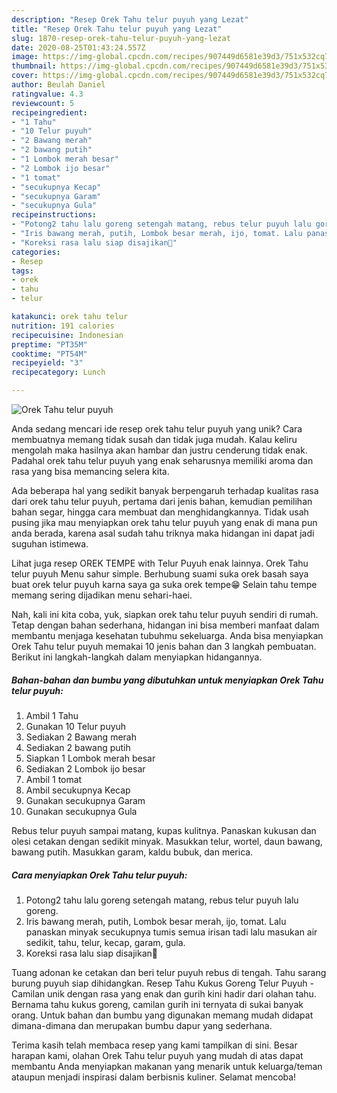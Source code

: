 ```yaml
---
description: "Resep Orek Tahu telur puyuh yang Lezat"
title: "Resep Orek Tahu telur puyuh yang Lezat"
slug: 1870-resep-orek-tahu-telur-puyuh-yang-lezat
date: 2020-08-25T01:43:24.557Z
image: https://img-global.cpcdn.com/recipes/907449d6581e39d3/751x532cq70/orek-tahu-telur-puyuh-foto-resep-utama.jpg
thumbnail: https://img-global.cpcdn.com/recipes/907449d6581e39d3/751x532cq70/orek-tahu-telur-puyuh-foto-resep-utama.jpg
cover: https://img-global.cpcdn.com/recipes/907449d6581e39d3/751x532cq70/orek-tahu-telur-puyuh-foto-resep-utama.jpg
author: Beulah Daniel
ratingvalue: 4.3
reviewcount: 5
recipeingredient:
- "1 Tahu"
- "10 Telur puyuh"
- "2 Bawang merah"
- "2 bawang putih"
- "1 Lombok merah besar"
- "2 Lombok ijo besar"
- "1 tomat"
- "secukupnya Kecap"
- "secukupnya Garam"
- "secukupnya Gula"
recipeinstructions:
- "Potong2 tahu lalu goreng setengah matang, rebus telur puyuh lalu goreng."
- "Iris bawang merah, putih, Lombok besar merah, ijo, tomat. Lalu panaskan minyak secukupnya tumis semua irisan tadi lalu masukan air sedikit, tahu, telur, kecap, garam, gula."
- "Koreksi rasa lalu siap disajikan🥰"
categories:
- Resep
tags:
- orek
- tahu
- telur

katakunci: orek tahu telur 
nutrition: 191 calories
recipecuisine: Indonesian
preptime: "PT35M"
cooktime: "PT54M"
recipeyield: "3"
recipecategory: Lunch

---
```



![Orek Tahu telur puyuh](https://img-global.cpcdn.com/recipes/907449d6581e39d3/751x532cq70/orek-tahu-telur-puyuh-foto-resep-utama.jpg)

Anda sedang mencari ide resep orek tahu telur puyuh yang unik? Cara membuatnya memang tidak susah dan tidak juga mudah. Kalau keliru mengolah maka hasilnya akan hambar dan justru cenderung tidak enak. Padahal orek tahu telur puyuh yang enak seharusnya memiliki aroma dan rasa yang bisa memancing selera kita.

Ada beberapa hal yang sedikit banyak berpengaruh terhadap kualitas rasa dari orek tahu telur puyuh, pertama dari jenis bahan, kemudian pemilihan bahan segar, hingga cara membuat dan menghidangkannya. Tidak usah pusing jika mau menyiapkan orek tahu telur puyuh yang enak di mana pun anda berada, karena asal sudah tahu triknya maka hidangan ini dapat jadi suguhan istimewa.

Lihat juga resep OREK TEMPE with Telur Puyuh enak lainnya. Orek Tahu telur puyuh Menu sahur simple. Berhubung suami suka orek basah saya buat orek telur puyuh karna saya ga suka orek tempe😁 Selain tahu tempe memang sering dijadikan menu sehari-haei.


Nah, kali ini kita coba, yuk, siapkan orek tahu telur puyuh sendiri di rumah. Tetap dengan bahan sederhana, hidangan ini bisa memberi manfaat dalam membantu menjaga kesehatan tubuhmu sekeluarga. Anda bisa menyiapkan Orek Tahu telur puyuh memakai 10 jenis bahan dan 3 langkah pembuatan. Berikut ini langkah-langkah dalam menyiapkan hidangannya.

<!--inarticleads1-->

##### Bahan-bahan dan bumbu yang dibutuhkan untuk menyiapkan Orek Tahu telur puyuh:

1. Ambil 1 Tahu
1. Gunakan 10 Telur puyuh
1. Sediakan 2 Bawang merah
1. Sediakan 2 bawang putih
1. Siapkan 1 Lombok merah besar
1. Sediakan 2 Lombok ijo besar
1. Ambil 1 tomat
1. Ambil secukupnya Kecap
1. Gunakan secukupnya Garam
1. Gunakan secukupnya Gula


Rebus telur puyuh sampai matang, kupas kulitnya. Panaskan kukusan dan olesi cetakan dengan sedikit minyak. Masukkan telur, wortel, daun bawang, bawang putih. Masukkan garam, kaldu bubuk, dan merica. 

<!--inarticleads2-->

##### Cara menyiapkan Orek Tahu telur puyuh:

1. Potong2 tahu lalu goreng setengah matang, rebus telur puyuh lalu goreng.
1. Iris bawang merah, putih, Lombok besar merah, ijo, tomat. Lalu panaskan minyak secukupnya tumis semua irisan tadi lalu masukan air sedikit, tahu, telur, kecap, garam, gula.
1. Koreksi rasa lalu siap disajikan🥰


Tuang adonan ke cetakan dan beri telur puyuh rebus di tengah. Tahu sarang burung puyuh siap dihidangkan. Resep Tahu Kukus Goreng Telur Puyuh - Camilan unik dengan rasa yang enak dan gurih kini hadir dari olahan tahu. Bernama tahu kukus goreng, camilan gurih ini ternyata di sukai banyak orang. Untuk bahan dan bumbu yang digunakan memang mudah didapat dimana-dimana dan merupakan bumbu dapur yang sederhana. 

Terima kasih telah membaca resep yang kami tampilkan di sini. Besar harapan kami, olahan Orek Tahu telur puyuh yang mudah di atas dapat membantu Anda menyiapkan makanan yang menarik untuk keluarga/teman ataupun menjadi inspirasi dalam berbisnis kuliner. Selamat mencoba!
